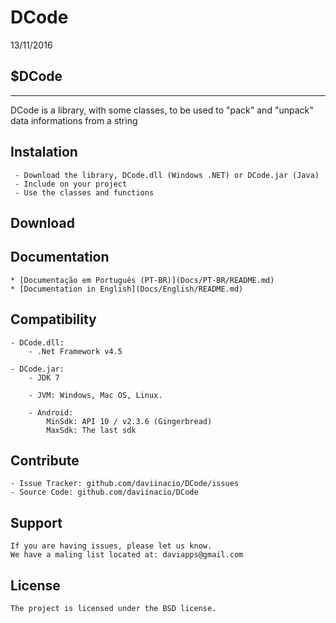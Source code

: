 # DCode
13/11/2016

$DCode
------
------

  DCode is a library, with some classes, to be used to "pack" and "unpack" data informations from a string

Instalation
-----------

     - Download the library, DCode.dll (Windows .NET) or DCode.jar (Java)
     - Include on your project
     - Use the classes and functions

Download
--------
    
    
    
Documentation
-------------

    * [Documentação em Português (PT-BR)](Docs/PT-BR/README.md)
    * [Documentation in English](Docs/English/README.md)

Compatibility
-------------

    - DCode.dll:
        - .Net Framework v4.5
        
    - DCode.jar:
        - JDK 7
    
        - JVM: Windows, Mac OS, Linux.
        
        - Android:
            MinSdk: API 10 / v2.3.6 (Gingerbread)
            MaxSdk: The last sdk

Contribute
----------

    - Issue Tracker: github.com/daviinacio/DCode/issues
    - Source Code: github.com/daviinacio/DCode
    
Support
-------
    
    If you are having issues, please let us know.
    We have a maling list located at: daviapps@gmail.com
    
License
-------
    
    The project is licensed under the BSD license.
